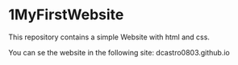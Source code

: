 # 1MyFirstWebsite
This repository contains a simple Website with html and css.

You can se the website in the following site: 
dcastro0803.github.io

